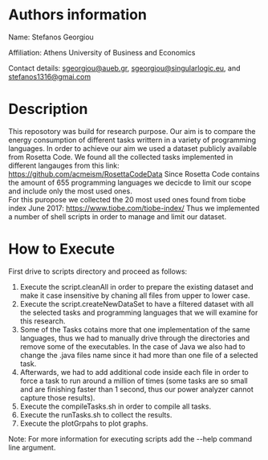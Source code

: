 # Authors information
Name: Stefanos Georgiou

Affiliation: Athens University of Business and Economics

Contact details: sgeorgiou@aueb.gr, sgeorgiou@singularlogic.eu, and stefanos1316@gmai.com

# Description
This reposotory was build for research purpose. 
Our aim is to compare the energy consumption of different tasks writtern in a variety of programming languages. 
In order to achieve our aim we used a dataset publicly available from Rosetta Code.
We found all the collected tasks implemented in different langauges from this link: https://github.com/acmeism/RosettaCodeData 
Since Rosetta Code contains the amount of 655 programming languages we decicde to limit our scope and include only the most used 
ones.  
For this puropose we collected the 20 most used ones found from tiobe index June 2017: https://www.tiobe.com/tiobe-index/
Thus we implemented a number of shell scripts in order to manage and limit our dataset.


# How to Execute
First drive to scripts directory and proceed as follows:

1) Execute the script.cleanAll in order to prepare the existing dataset and make it case insensitive by chaning all files from upper to lower case.
2) Execute the script.createNewDataSet to have a filtered dataset with all the selected tasks and programming languages that we will examine for this research.
3) Some of the Tasks cotains more that one implementation of the same languages, thus we had to manually drive through the directories and remove some of the 
   executables. In the case of Java we also had to change the .java files name since it had more than one file of a selected task.
4) Afterwards, we had to add additional code inside each file in order to force a task to run around a million of times (some tasks  are so small and are 
   finishing faster than 1 second, thus our power analyzer cannot capture those results).
5) Execute the compileTasks.sh in order to compile all tasks.
6) Execute the runTasks.sh to collect the results.
7) Execute the plotGrpahs to plot graphs.

Note: For more information for executing scripts add the --help command line argument.
